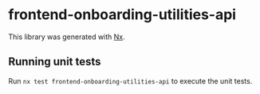 # frontend-onboarding-utilities-api

This library was generated with [Nx](https://nx.dev).

## Running unit tests

Run `nx test frontend-onboarding-utilities-api` to execute the unit tests.
